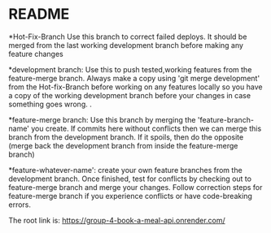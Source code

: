 # README



*Hot-Fix-Branch
Use this branch to correct failed deploys. It should be merged from the last working development branch before making any feature changes

*development branch:
Use this to push tested,working features from the feature-merge branch. Always make a copy using 'git merge development' from the Hot-fix-Branch before working on any features locally so you have a copy of the working development branch before your changes in case something goes wrong.
.

*feature-merge branch:
Use this branch by merging the 'feature-branch-name' you create. If commits here without conflicts then we can merge this branch from the development branch. If it spoils, then do the opposite (merge back the development branch from inside the feature-merge branch) 

*feature-whatever-name':
create your own feature branches from the development branch. Once finished, test for conflicts by checking out to feature-merge branch and merge your changes. Follow correction steps for feature-merge branch if you experience conflicts or have code-breaking errors.

The root link is: https://group-4-book-a-meal-api.onrender.com/